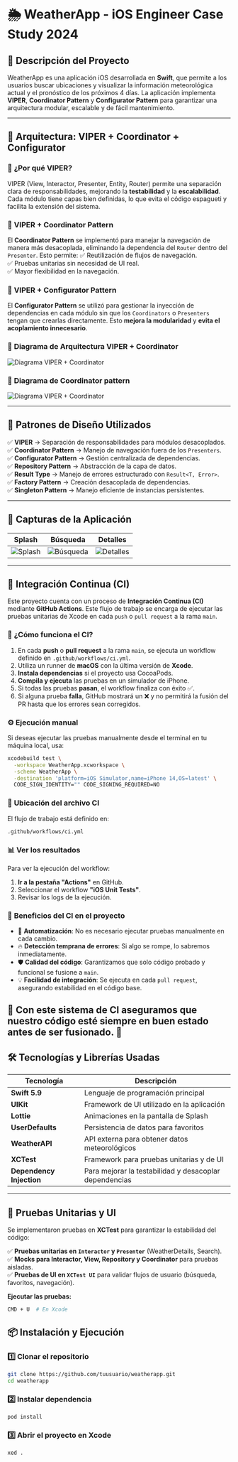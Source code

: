 # 🌦️ WeatherApp - iOS Engineer Case Study 2024

## 📌 Descripción del Proyecto
WeatherApp es una aplicación iOS desarrollada en **Swift**, que permite a los usuarios buscar ubicaciones y visualizar la información meteorológica actual y el pronóstico de los próximos 4 días. La aplicación implementa **VIPER**, **Coordinator Pattern** y **Configurator Pattern** para garantizar una arquitectura modular, escalable y de fácil mantenimiento.

---

## 🚀 Arquitectura: VIPER + Coordinator + Configurator

### 📌 **¿Por qué VIPER?**
VIPER (View, Interactor, Presenter, Entity, Router) permite una separación clara de responsabilidades, mejorando la **testabilidad** y la **escalabilidad**. Cada módulo tiene capas bien definidas, lo que evita el código espagueti y facilita la extensión del sistema.

### 📌 **VIPER + Coordinator Pattern**
El **Coordinator Pattern** se implementó para manejar la navegación de manera más desacoplada, eliminando la dependencia del `Router` dentro del `Presenter`. Esto permite:
✅ Reutilización de flujos de navegación.  
✅ Pruebas unitarias sin necesidad de UI real.  
✅ Mayor flexibilidad en la navegación.

### 📌 **VIPER + Configurator Pattern**
El **Configurator Pattern** se utilizó para gestionar la inyección de dependencias en cada módulo sin que los `Coordinators` o `Presenters` tengan que crearlas directamente. Esto **mejora la modularidad** y **evita el acoplamiento innecesario**.

### 📌 **Diagrama de Arquitectura VIPER + Coordinator**
![Diagrama VIPER + Coordinator](docs/diagrams/architecture.png)


### 📌 **Diagrama de Coordinator pattern**
![Diagrama VIPER + Coordinator](docs/diagrams/coordinator.drawio.png)

---

## 📐 Patrones de Diseño Utilizados

✅ **VIPER** → Separación de responsabilidades para módulos desacoplados.  
✅ **Coordinator Pattern** → Manejo de navegación fuera de los `Presenters`.  
✅ **Configurator Pattern** → Gestión centralizada de dependencias.  
✅ **Repository Pattern** → Abstracción de la capa de datos.  
✅ **Result Type** → Manejo de errores estructurado con `Result<T, Error>`.  
✅ **Factory Pattern** → Creación desacoplada de dependencias.  
✅ **Singleton Pattern** → Manejo eficiente de instancias persistentes.  

---

## 📸 Capturas de la Aplicación

| Splash | Búsqueda | Detalles |
|--------|---------|----------|
| ![Splash](./Assets/splash.png) | ![Búsqueda](./Assets/search.png) | ![Detalles](./Assets/details.png) |

---

## 🚀 Integración Continua (CI)

Este proyecto cuenta con un proceso de **Integración Continua (CI)** mediante **GitHub Actions**. Este flujo de trabajo se encarga de ejecutar las pruebas unitarias de Xcode en cada `push` o `pull request` a la rama `main`.

### 📌 **¿Cómo funciona el CI?**
1. En cada **push** o **pull request** a la rama `main`, se ejecuta un workflow definido en `.github/workflows/ci.yml`.
2. Utiliza un runner de **macOS** con la última versión de **Xcode**.
3. **Instala dependencias** si el proyecto usa CocoaPods.
4. **Compila y ejecuta** las pruebas en un simulador de iPhone.
5. Si todas las pruebas **pasan**, el workflow finaliza con éxito ✅.
6. Si alguna prueba **falla**, GitHub mostrará un ❌ y no permitirá la fusión del PR hasta que los errores sean corregidos.

### ⚙️ **Ejecución manual**
Si deseas ejecutar las pruebas manualmente desde el terminal en tu máquina local, usa:
```bash
xcodebuild test \
  -workspace WeatherApp.xcworkspace \
  -scheme WeatherApp \
  -destination 'platform=iOS Simulator,name=iPhone 14,OS=latest' \
  CODE_SIGN_IDENTITY="" CODE_SIGNING_REQUIRED=NO
```


### 📂 **Ubicación del archivo CI**
El flujo de trabajo está definido en:
```bash
.github/workflows/ci.yml
```

### 📊 **Ver los resultados**
Para ver la ejecución del workflow:
1. **Ir a la pestaña "Actions"** en GitHub.
2. Seleccionar el workflow **"iOS Unit Tests"**.
3. Revisar los logs de la ejecución.

### 🚀 **Beneficios del CI en el proyecto**
- 📌 **Automatización**: No es necesario ejecutar pruebas manualmente en cada cambio.
- 🔥 **Detección temprana de errores**: Si algo se rompe, lo sabremos inmediatamente.
- 🛡️ **Calidad del código**: Garantizamos que solo código probado y funcional se fusione a `main`.
- 💡 **Facilidad de integración**: Se ejecuta en cada `pull request`, asegurando estabilidad en el código base.

🚀 **Con este sistema de CI aseguramos que nuestro código esté siempre en buen estado antes de ser fusionado.** 🚀
---

## 🛠️ Tecnologías y Librerías Usadas
| Tecnología | Descripción |
|------------|------------|
| **Swift 5.9** | Lenguaje de programación principal |
| **UIKit** | Framework de UI utilizado en la aplicación |
| **Lottie** | Animaciones en la pantalla de Splash |
| **UserDefaults** | Persistencia de datos para favoritos |
| **WeatherAPI** | API externa para obtener datos meteorológicos |
| **XCTest** | Framework para pruebas unitarias y de UI |
| **Dependency Injection** | Para mejorar la testabilidad y desacoplar dependencias |

---

## 🧪 Pruebas Unitarias y UI
Se implementaron pruebas en **XCTest** para garantizar la estabilidad del código:

✅ **Pruebas unitarias en `Interactor` y `Presenter`** (WeatherDetails, Search).  
✅ **Mocks para Interactor, View, Repository y Coordinator** para pruebas aisladas.  
✅ **Pruebas de UI en `XCTest UI`** para validar flujos de usuario (búsqueda, favoritos, navegación).  

**Ejecutar las pruebas:**
```bash
CMD + U  # En Xcode
```
## 📦 Instalación y Ejecución

### 1️⃣ Clonar el repositorio
```bash
git clone https://github.com/tuusuario/weatherapp.git
cd weatherapp
```

### 2️⃣ Instalar dependencia
```bash
pod install 
```
### 3️⃣ Abrir el proyecto en Xcode
```bash
xed .
```
